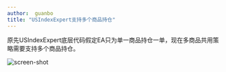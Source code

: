 ```yaml
---
author:  guanbo
title: "USIndexExpert支持多个商品持仓"
---
```

原先USIndexExpert底层代码假定EA只为单一商品持仓一单，现在多商品共用策略需要支持多个商品持仓。

![screen-shot]({{site.url}}{{site.baseurl}}/asserts/images/1575469039.jpg)
